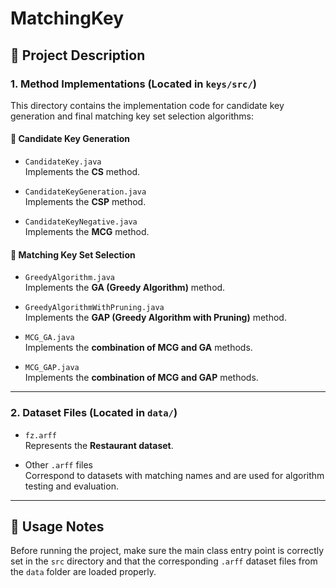 # MatchingKey

## 📁 Project Description

### 1. Method Implementations (Located in `keys/src/`)

This directory contains the implementation code for candidate key generation and final matching key set selection algorithms:

#### 🔹 Candidate Key Generation

- `CandidateKey.java`  
  Implements the **CS** method.

- `CandidateKeyGeneration.java`  
  Implements the **CSP** method.

- `CandidateKeyNegative.java`  
  Implements the **MCG** method.

#### 🔹 Matching Key Set Selection

- `GreedyAlgorithm.java`  
  Implements the **GA (Greedy Algorithm)** method.

- `GreedyAlgorithmWithPruning.java`  
  Implements the **GAP (Greedy Algorithm with Pruning)** method.

- `MCG_GA.java`  
  Implements the **combination of MCG and GA** methods.

- `MCG_GAP.java`  
  Implements the **combination of MCG and GAP** methods.

---

### 2. Dataset Files (Located in `data/`)

- `fz.arff`  
  Represents the **Restaurant dataset**.

- Other `.arff` files  
  Correspond to datasets with matching names and are used for algorithm testing and evaluation.

---

## 📌 Usage Notes

Before running the project, make sure the main class entry point is correctly set in the `src` directory and that the corresponding `.arff` dataset files from the `data` folder are loaded properly.
